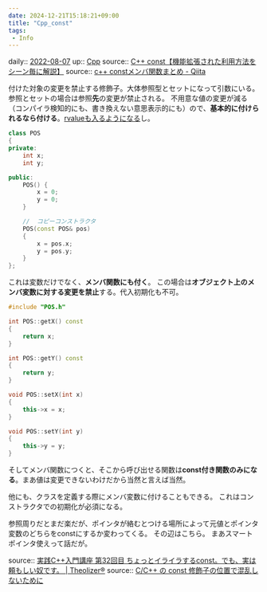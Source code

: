 ```yaml
---
date: 2024-12-21T15:18:21+09:00
title: "Cpp_const"
tags:
 - Info
---
```


daily:: [2022-08-07](Daily_Note/2022-08-07.md)
up:: [Cpp](../Bar/Program/Cpp.md)
source:: [C++ const【機能拡張された利用方法をシーン毎に解説】](https://monozukuri-c.com/langcpp-funclist-const/)
source:: [c++ constメンバ関数まとめ - Qiita](https://qiita.com/Cassin01/items/e44c384561ca159d6411)


付けた対象の変更を禁止する修飾子。大体参照型とセットになって引数にいる。参照とセットの場合は参照**先**の変更が禁止される。
不用意な値の変更が減る（コンパイラ検知的にも、書き換えない意思表示的にも）ので、**基本的に付けられるなら付ける**。[rvalueも入るようになる](Info/ダブルアンパサンド.md)し。

```cpp
class POS
{
private:
    int x;
    int y;

public:
    POS() {
        x = 0;
        y = 0;
    }

    //  コピーコンストラクタ
    POS(const POS& pos)
    {
        x = pos.x;
        y = pos.y;
    }
};
```

これは変数だけでなく、**メンバ関数にも付く**。
この場合は**オブジェクト上のメンバ変数に対する変更を禁止**する。代入初期化も不可。

```cpp
#include "POS.h"

int POS::getX() const
{
	return x;
}

int POS::getY() const
{
	return y;
}

void POS::setX(int x)
{
	this->x = x;
}

void POS::setY(int y)
{
	this->y = y;
}
```

そしてメンバ関数につくと、そこから呼び出せる関数は**const付き関数のみになる**。まあ値は変更できないわけだから当然と言えば当然。

他にも、クラスを定義する際にメンバ変数に付けることもできる。
これはコンストラクタでの初期化が必須になる。


参照周りだとまだ楽だが、ポインタが絡むとつける場所によって元値とポインタ変数のどちらをconstにするか変わってくる。
その辺はこちら。
まあスマートポインタ使えって話だが。

source:: [実践C++入門講座 第32回目 ちょっとイライラするconst。でも、実は頼もしい奴です。 | Theolizer®](https://theolizer.com/cpp-school1/cpp-school1-32/)
source:: [C/C++ の const 修飾子の位置で混乱しないために](https://annpin.com/posts/18/03/27/c-cpp-const/)